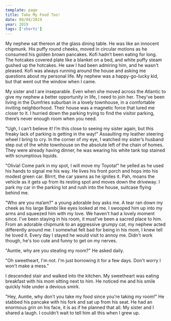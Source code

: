 ```yaml
---
template: page
title: Take My Food Too!
date: 09/04/2019
year: 2019
tags: ['shorts']
---
```


My nephew sat thereon at the glass dining table. He was like an innocent chipmunk. His puffy round cheeks, moved in circular motions as he consumed his golden brown pancakes. Kofi hadn’t been eating for long. The hotcakes covered plate like a blanket on a bed, and white puffy steam gushed up the hotcakes. He saw I had been admiring him, and he wasn't pleased. Kofi was always running around the house and asking me questions about my personal life. My nephew was a happy-go-lucky kid, but that went out the window when I came.

My sister and I are inseparable. Even when she moved across the Atlantic to give my nephew a better opportunity in life, I need to join her. They've been living in the Dumfries suburban in a lovely townhouse, in a comfortable inviting neighborhood. Their house was a magnetic force that lured me closer to it. I hurried down the parking trying to find the visitor parking, there’s never enough room when you need.

"Ugh, I can’t believe it! I’m this close to seeing my sister again, but this freaky lack of parking is getting in the way!" Assaulting my leather steering wheel I bring to cry. In the corner of my eye, I watched my sister’s husband step out of the white townhouse on the absolute left of the chain of homes. They were already having dinner, he was wearing his white tank top stained with scrumptious liquids.

"Olivia! Come park in my spot, I will move my Toyota!" he yelled as he used his hands to signal me his way. He lives his front porch and hops into his modest green car. Blrrrt, the car yawns as he ignites it. Pah, moans the vehicle as it gets up from its resting spot and moves down the driveway. I park my car in the parking lot and rush into the house, suitcase flying behind me.

"Who are you ma’am?" a young adorable boy asks me. A tear ran down my cheek as his large Bambi like eyes looked at me. I swooped him up into my arms and squeezed him with my love. We haven't had a lovely moment since. I've been staying in his room, it must've been a sacred place to him. From an adorable chipmunk to an aggressive grumpy cat, my nephew acted differently around me. I somewhat felt bad for being in his mom, I knew tell he loved it. Every day I stayed he would visit to annoy me. Didn't work though, he's too cute and funny to get on my nerves.

"Auntie, why are you stealing my room?" He asked daily.

"Oh sweetheart, I'm not. I'm just borrowing it for a few days. Don't worry I won't make a mess."

I descended stair and walked into the kitchen. My sweetheart was eating breakfast with his mom sitting next to him. He noticed me and his smile quickly hide under a devious smirk.

"Hey, Auntie, why don't you take my food since you're taking my room!" He stabbed his pancake with his fork and sat up from his seat. He had an enormous grin on his face, it is as if he planned that all. My sister and I shared a laugh. I couldn't wait to tell him all this when I grew up.
